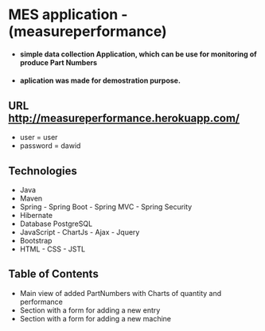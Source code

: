 # MES application - (measureperformance) 
* ####  simple data collection Application, which can be use for monitoring of produce Part Numbers
* ####  aplication was made for demostration purpose. 

## URL http://measureperformance.herokuapp.com/
* user = user
* password = dawid


## Technologies
* Java
* Maven
* Spring - Spring Boot - Spring MVC - Spring Security
* Hibernate
* Database PostgreSQL
* JavaScript - ChartJs - Ajax - Jquery
* Bootstrap
* HTML - CSS - JSTL

## Table of Contents
* Main view of added PartNumbers with Charts of quantity and performance
* Section with a form for adding a new entry
* Section with a form for adding a new machine
